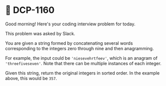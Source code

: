 # **📌 DCP-1160** 

Good morning! Here's your coding interview problem for today.

This problem was asked by Slack.

You are given a string formed by concatenating several words corresponding to the integers zero through nine and then anagramming.

For example, the input could be `'niesevehrtfeev'`, which is an anagram of `'threefiveseven'`. Note that there can be multiple instances of each integer.

Given this string, return the original integers in sorted order. In the example above, this would be `357`.